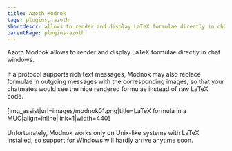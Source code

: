 ```yaml
---
title: Azoth Modnok
tags: plugins, azoth
shortdescr: allows to render and display LaTeX formulae directly in chat windows
parentPage: plugins-azoth
---
```


Azoth Modnok allows to render and display LaTeX formulae directly in
chat windows.\
\
If a protocol supports rich text messages, Modnok may also replace
formulae in outgoing messages with the corresponding images, so that
your chatmates would see the nice rendered formulae instead of raw LaTeX
code.\
\
\[img\_assist|url=images/modnok01.png|title=LaTeX formula in a
MUC|align=inline|link=1|width=440\]\
\
Unfortunately, Modnok works only on Unix-like systems with LaTeX
installed, so support for Windows will hardly arrive anytime soon.
